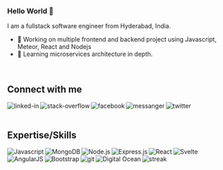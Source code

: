 ### Hello World 👋
I am a fullstack software engineer from Hyderabad, India.
- 🔭 Working on multiple frontend and backend project using Javascript, Meteor, React and Nodejs
- 🌱 Learning microservices architecture in depth.
<br>





## Connect with me

[<img align="left" alt="linked-in" src="https://img.shields.io/badge/linkedin-%230077B5.svg?&style=for-the-badge&logo=linkedin&logoColor=white" />](https://www.linkedin.com/in/akm85/)
[<img align="left" alt="stack-overflow" src="https://img.shields.io/badge/stack%20overflow-FE7A16?logo=stack-overflow&logoColor=white&style=for-the-badge" />](https://stackoverflow.com/users/1892726/abhishek-maurya)
[<img align="left" alt="facebook" src="https://img.shields.io/badge/facebook-%231877F2.svg?&style=for-the-badge&logo=facebook&logoColor=white" />](https://www.facebook.com/abhishek.k.maurya)
[<img align="left" alt="messanger" src="https://img.shields.io/badge/Messenger-00B2FF?style=for-the-badge&logo=messenger&logoColor=white">](https://www.messenger.com/t/abhishek.k.maurya) 
[<img align="left" alt="twitter" src="https://img.shields.io/badge/twitter-%231DA1F2.svg?&style=for-the-badge&logo=twitter&logoColor=white" />](https://twitter.com/xpressabhi)
<br>
<br>





## Expertise/Skills

<img align="left" alt="Javascript" src="https://img.shields.io/badge/JavaScript-F7DF1E?style=for-the-badge&logo=javascript&logoColor=black" />
<img align="left" alt="MongoDB" src="https://img.shields.io/badge/MongoDB-4EA94B?style=for-the-badge&logo=mongodb&logoColor=white" />
<img align="left" alt="Node.js" src="https://img.shields.io/badge/Node.js-339933?style=for-the-badge&logo=nodedotjs&logoColor=white" />
<img align="left" alt="Express.js" src="https://img.shields.io/badge/Express.js-000000?style=for-the-badge&logo=express&logoColor=white" />
<img align="left" alt="React" src="https://img.shields.io/badge/React-20232A?style=for-the-badge&logo=react&logoColor=61DAFB" />
<img align="left" alt="Svelte" src="https://img.shields.io/badge/Svelte-4A4A55?style=for-the-badge&logo=svelte&logoColor=FF3E00" />
<img align="left" alt="AngularJS" src="https://img.shields.io/badge/AngularJS-E23237?style=for-the-badge&logo=angularjs&logoColor=white" />
<img align="left" alt="Bootstrap" src="https://img.shields.io/badge/Bootstrap-563D7C?style=for-the-badge&logo=bootstrap&logoColor=white" />
<img align="left" alt="git" src="https://img.shields.io/badge/Git-F05032?style=for-the-badge&logo=git&logoColor=white" />
<img align="left" alt="Digital Ocean" src="https://img.shields.io/badge/Digital_Ocean-0080FF?style=for-the-badge&logo=DigitalOcean&logoColor=white" />










<img align="left" alt="streak" src="http://github-readme-streak-stats.herokuapp.com?user=xpressabhi&theme=dark" />         
